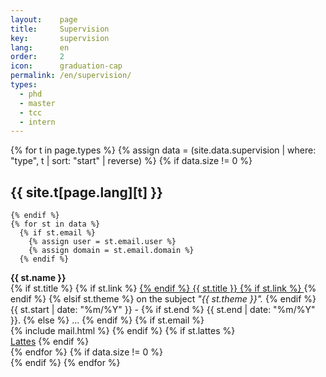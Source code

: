 ```yaml
---
layout:    page
title:     Supervision
key:       supervision
lang:      en
order:     2
icon:      graduation-cap
permalink: /en/supervision/
types:
  - phd
  - master
  - tcc
  - intern
---
```


{% for t in page.types %}
  {% assign data = (site.data.supervision | where: "type", t | sort: "start" | reverse) %}
    {% if data.size != 0 %}

## {{ site.t[page.lang][t] }}
<div class="row students">

    {% endif %}
    {% for st in data %}
      {% if st.email %}
        {% assign user = st.email.user %}
        {% assign domain = st.email.domain %}
      {% endif %}

<div class="col-md-6 col-sm-12 student">
<strong> {{ st.name }} </strong> <br>
<span>
{% if st.title %}
{% if st.link %} <a href="{{ site.baseurl }}/assets/{{ st.link }}"> {% endif %}
  {{ st.title }}
{% if st.link %} </a> {% endif %}
{% elsif st.theme %}
on the subject <em>"{{ st.theme }}".</em>
{% endif %}
</span><br>
<span>
{{ st.start | date: "%m/%Y" }} - 
{% if st.end %}
{{ st.end | date: "%m/%Y" }}.
{% else %}
...
{% endif %}
</span>
{% if st.email %}
  <br>
  <span>
{% include mail.html %}
</span>
{% endif %}
    {% if st.lattes %}
<br>
<span>
<a href="{{ st.lattes }}">Lattes</a>
</span>
    {% endif %}
</div>
  {% endfor %}
  {% if data.size != 0 %}
</div>
  {% endif %}
{% endfor %}


